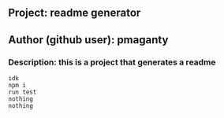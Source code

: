 
    
## Project: readme generator
## Author (github user): pmaganty
### Description: this is a project that generates a readme
    
    idk
    npm i
    run test
    nothing
    nothing
    